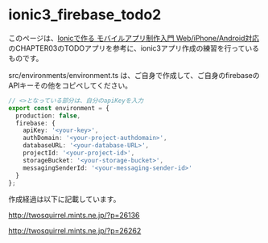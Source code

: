 # ionic3_firebase_todo2

このページは、[Ionicで作る モバイルアプリ制作入門 Web/iPhone/Android対応](https://amzn.to/2miPTb9)のCHAPTER03のTODOアプリを参考に、ionic3アプリ作成の練習を行っているものです。

src/environments/environment.ts は、ご自身で作成して、ご自身のfirebaseのAPIキーその他をコピペしてください。

```javascript:environment.ts
// <>となっている部分は、自分のapiKeyを入力
export const environment = {
  production: false,
  firebase: {
    apiKey: '<your-key>',
    authDomain: '<your-project-authdomain>',
    databaseURL: '<your-database-URL>',
    projectId: '<your-project-id>',
    storageBucket: '<your-storage-bucket>',
    messagingSenderId: '<your-messaging-sender-id>'
  }
};
```

作成経過は以下に記載しています。

http://twosquirrel.mints.ne.jp/?p=26136

http://twosquirrel.mints.ne.jp/?p=26262
